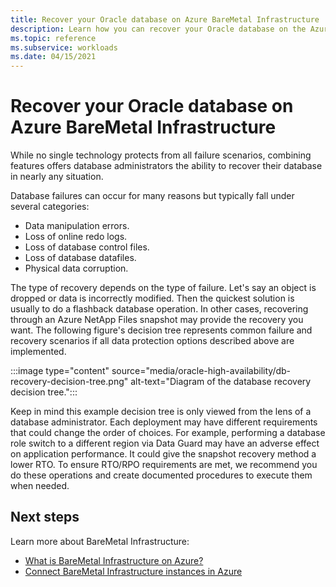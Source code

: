 ```yaml
---
title: Recover your Oracle database on Azure BareMetal Infrastructure
description: Learn how you can recover your Oracle database on the Azure BareMetal Infrastructure.
ms.topic: reference
ms.subservice: workloads
ms.date: 04/15/2021
---
```


# Recover your Oracle database on Azure BareMetal Infrastructure

While no single technology protects from all failure scenarios, combining features offers database administrators the ability to recover their database in nearly any situation.

Database failures can occur for many reasons but typically fall under several categories:

- Data manipulation errors.
- Loss of online redo logs.
- Loss of database control files.
- Loss of database datafiles.
- Physical data corruption.

The type of recovery depends on the type of failure. Let's say an object is dropped or data is incorrectly modified. Then the quickest solution is usually to do a flashback database operation. In other cases, recovering through an Azure NetApp Files snapshot may provide the recovery you want. The following figure's decision tree represents common failure and recovery scenarios if all data protection options described above are implemented.

:::image type="content" source="media/oracle-high-availability/db-recovery-decision-tree.png" alt-text="Diagram of the database recovery decision tree.":::

Keep in mind this example decision tree is only viewed from the lens of a database administrator. Each deployment may have different requirements that could change the order of choices. For example, performing a database role switch to a different region via Data Guard may have an adverse effect on application performance. It could give the snapshot recovery method a lower RTO. To ensure RTO/RPO requirements are met, we recommend you do these operations and create documented procedures to execute them when needed.

## Next steps

Learn more about BareMetal Infrastructure:

- [What is BareMetal Infrastructure on Azure?](concepts-baremetal-infrastructure-overview.md)
- [Connect BareMetal Infrastructure instances in Azure](connect-baremetal-infrastructure.md)
